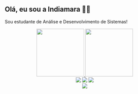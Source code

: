 <h2>Olá, eu sou a Indiamara 👋🏼</h2>




<p> Sou estudante de Análise e Desenvolvimento de Sistemas!</p>
 <div align="center">
  <a href="https://github.com/indiamaraenes">
  <img height="150em" padding-rigth="2rem"src="https://github-readme-stats.vercel.app/api?username=indiamaraenes&show_icons=true&theme=shades-of-purple&include_all_commits=true&count_private=true"/>
  <img height="150em" src="https://github-readme-stats.vercel.app/api/top-langs/?username=indiamaraenes&layout=compact&langs_count=16&theme=shades-of-purple"/>
<div>

 <div >
  <a href="https://www.instagram.com/indiamaraenes/" target="_blank"><img src="https://img.shields.io/badge/-Instagram-%23E4405F?style=for-the-badge&logo=instagram&logoColor=white" target="_blank"></a>
  <a href = "mailto: indiamaraenes@gmail.com"><img src="https://img.shields.io/badge/-Gmail-%23333?style=for-the-badge&logo=gmail&logoColor=white" target="_blank"></a>
  <a href="https://www.linkedin.com/in/indiamara.enes/" target="_blank"><img src="https://img.shields.io/badge/-LinkedIn-%230077B5?style=for-the-badge&logo=linkedin&logoColor=white" target="_blank"></a>
 </div>
 <a href="https://codepen.io/indiamaraenes" target="_blank"><img src="https://img.shields.io/badge/Codepen-000000?style=for-the-badge&logo=codepen&logoColor=white" target="_blank"></a>
